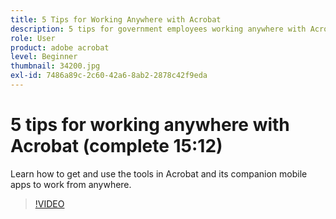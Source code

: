 ```yaml
---
title: 5 Tips for Working Anywhere with Acrobat
description: 5 tips for government employees working anywhere with Acrobat
role: User
product: adobe acrobat
level: Beginner
thumbnail: 34200.jpg
exl-id: 7486a89c-2c60-42a6-8ab2-2878c42f9eda
---
```

# 5 tips for working anywhere with Acrobat (complete 15:12)

Learn how to get and use the tools in Acrobat and its companion mobile apps to work from anywhere.

>[!VIDEO](https://video.tv.adobe.com/v/34200?hidetitle=true)
